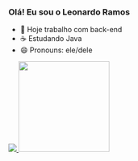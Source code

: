 ### Olá! Eu sou o Leonardo Ramos

- 💼 Hoje trabalho com back-end
- ☕ Estudando Java 
- 😄 Pronouns: ele/dele

<div>
<a href="https://github.com/Lramossantos">
<img heigth="180em" src="https://github-readme-status.vercel.app/api?username-lramossantos&show_icons-true&theme-dracula&include_all_commits-true&count_private-false"/>
<img height="180em" src="https://github-readme-status.vercel.app/api/top-langs/?username=lramossantos&layout-compact&langs_count-168theme-dracula"/>

</div>



